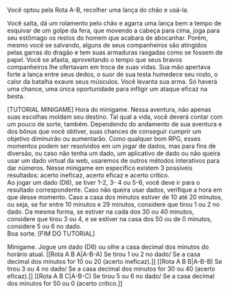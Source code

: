 Você optou pela Rota A-B, recolher uma lança do chão e usá-la. 
 
 Você salta, dá um rolamento pelo chão e agarra uma lança bem a tempo de esquivar de um golpe da fera, que movendo a cabeça para cima, joga para seu estômago os restos do homem que acabara de abocanhar. Porém, mesmo você se salvando, alguns de seus companheiros são atingidos pelas garras do dragão e tem suas armaduras rasgadas como se fossem de papel. Você se afasta, aproveitando o tempo que seus bravos companheiros lhe ofertavam em troca de suas vidas. Sua mão apertava forte a lança entre seus dedos, o suor de sua testa humedece seu rosto, o calor da batalha exaure seus músculos. Você levanta sua arma. Só haverá uma chance, uma única oportunidade para infligir um ataque eficaz na besta.  
 
 [TUTORIAL MINIGAME] 
Hora do minigame. Nessa aventura, não apenas suas escolhas moldam seu destino. Tal qual a vida, você deverá contar com um pouco de sorte, também. Dependendo do andamento de sua aventura e dos bônus que você obtiver, suas chances de conseguir cumprir um objetivo diminuirão ou aumentarão. Como qualquer bom RPG, esses momentos podem ser resolvidos em um jogar de dados, mas para fins de diversão, ou caso não tenha um dado, um aplicativo de dado ou não queira usar um dado virtual da web, usaremos de outros métodos interativos para dar números. Nesse minigame em específico existem 3 possíveis resultados: acerto ineficaz, acerto eficaz e acerto crítico.  
Ao jogar um dado (D6), se tiver 1-2, 3- 4 ou 5-6, você deve ir para o resultado correspondente. Caso não queira usar dados, verifique a hora em que desse momento. Caso a casa dos minutos estiver de 10 até 20 minutos, ou seja, se for entre 10 minutos e 29 minutos, considere que tirou 1 ou 2 no dado. Da mesma forma, se estiver na cada dos 30 ou 40 minutos, considere que tirou 3 ou 4, e se estiver na casa dos 50 ou de 0 minutos, considere 5 ou 6 no dado.  
Boa sorte. 
[FIM DO TUTORIAL] 
 
Minigame. Jogue um dado (D6) ou olhe a casa decimal dos minutos do horário atual. 
[[Rota A B A|A-B-A) Se tirou 1 ou 2 no dado/ Se a casa decimal dos minutos for 10 ou 20 (acerto ineficaz).]]
[[Rota A B B|A-B-B) Se tirou 3 ou 4 no dado/ Se a casa decimal dos minutos for 30 ou 40 (acerto eficaz).]]
[[Rota A B C|A-B-C) Se tirou 5 ou 6 no dado/ Se a casa decimal dos minutos for 50 ou 0 (acerto crítico.]]

